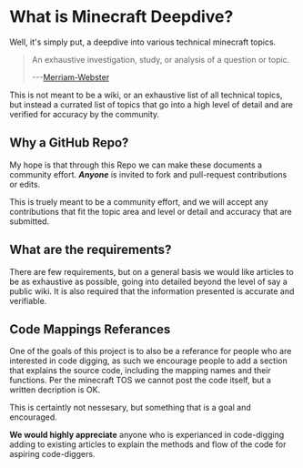 # What is Minecraft Deepdive?

Well, it's simply put, a deepdive into various technical minecraft topics. 

 > An exhaustive investigation, study, or analysis of a question or topic.
>
 > ---[Merriam-Webster](https://www.merriam-webster.com/dictionary/deep%20dive)

This is not meant to be a wiki, or an exhaustive list of all technical topics, but instead a currated list of topics that go into a high level of detail and are verified for accuracy by the community. 

## Why a GitHub Repo?
My hope is that through this Repo we can make these documents a community effort. ***_Anyone_*** is invited to fork and pull-request contributions or edits. 

This is truely meant to be a community effort, and we will accept any contributions that fit the topic area and level or detail and accuracy that are submitted. 

## What are the requirements?

There are few requirements, but on a general basis we would like articles to be as exhaustive as possible, going into detailed beyond the level of say a public wiki. It is also required that the information presented is accurate and verifiable. 

## Code Mappings Referances
One of the goals of this project is to also be a referance for people who are interested in code digging, as such we encourage people to add a section that explains the source code, including the mapping names and their functions. Per the minecraft TOS we cannot post the code itself, but a written decription is OK.

This is certaintly not nessesary, but something that is a goal and encouraged. 

**We would highly appreciate** anyone who is experianced in code-digging adding to existing articles to explain the methods and flow of the code for aspiring code-diggers. 
